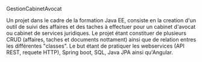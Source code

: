 GestionCabinetAvocat

Un projet dans le cadre de la formation Java EE, consiste en la creation d'un outil de suivi des affaires et des taches à effectuer pour un cabinet d'avocat ou cabinet de services juridiques. Le projet étant constituer de plusieurs CRUD (affaires, taches et documents nottament) ainsi que de relation entres les différentes "classes". Le but étant de pratiquer les webservices (API REST, requete HTTP), Spring boot, SQL, Java JPA ainsi qu'Angular.
